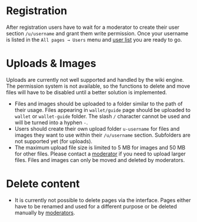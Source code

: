 <!-- TITLE: Usage guide -->
<!-- SUBTITLE: Wiki usage guideline -->

# Registration
After registration users have to wait for a moderator to create their user section `/u/username` and grant them write permission. Once your username is listed in the `All pages → Users` menu and [user list](/u) you are ready to go.

# Uploads & Images
Uploads are currently not well supported and handled by the wiki engine. The permission system is not available, so the functions to delete and move files will have to be disabled until a better solution is implemented.
* Files and images should be uploaded to a folder similar to the path of their usage. Files appearing in `wallet/guide` page should be uploaded to `wallet` or `wallet-guide` folder. The slash `/` character cannot be used and will be turned into a hyphen `-`.
* Users should create their own upload folder `u-username` for files and images they want to use within their `/u/username` section. Subfolders are not supported yet (for uploads).
* The maximum upload file size is limited to 5 MB for images and 50 MB for other files. Please contact a [moderator](/wiki/moderators) if you need to upload larger files. Files and images can only be moved and deleted by moderators.
# Delete content
* It is currently not possible to delete pages via the interface. Pages either have to be renamed and used for a different purpose or be deleted manually by [moderators](/wiki/moderators).